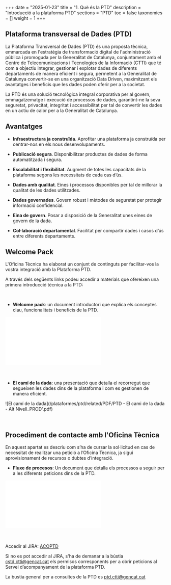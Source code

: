 +++
date        = "2025-01-23"
title       = "1. Què és la PTD"
description = "Introducció a la plataforma PTD"
sections    = "PTD"
toc         = false
taxonomies  = []
weight      = 1
+++

## Plataforma transversal de Dades (PTD)

La Plataforma Transversal de Dades (PTD) és una proposta tècnica, emmarcada en l'estratègia de transformació digital de l'administració pública i promoguda per la Generalitat de Catalunya, conjuntament amb el Centre de Telecomunicacions i Tecnologies de la Informació (CTTI) que té com a objectiu integrar, gestionar i explotar dades de diferents departaments de manera eficient i segura, permetent a la Generalitat de Catalunya convertir-se en una organització Data Driven, maximitzant els avantatges i beneficis que les dades poden oferir per a la societat.

La PTD és una solució tecnològica integral corporativa per al govern, emmagatzematge i execució de processos de dades, garantint-ne la seva seguretat, privacitat, integritat i accessibilitat per tal de convertir les dades en un actiu de calor per a la Generalitat de Catalunya.

## Avantatges

- **Infraestructura ja construïda**. Aprofitar una plataforma ja construïda per centrar-nos en els nous desenvolupaments.

- **Publicació segura**. Disponibilitzar productes de dades de forma automatitzada i segura.

- **Escalabilitat i flexibilitat**. Augment de totes les capacitats de la plataforma segons les necessitats de cada cas d’ús.

- **Dades amb qualitat**. Eines i processos disponibles per tal de millorar la qualitat de les dades utilitzades.

- **Dades governades**. Govern robust i mètodes de seguretat per protegir informació confidencial.

- **Eina de govern**. Posar a disposició de la Generalitat unes eines de govern de la dada.

- **Col·laboració departamental**. Facilitat per compartir dades i casos d’ús entre diferents departaments.


## Welcome Pack

L'Oficina Tècnica ha elaborat un conjunt de continguts per facilitar-vos la vostra integració amb la Plataforma PTD.

A través dels següents links podeu accedir a materials que ofereixen una primera introducció tècnica a la PTD:

<br>

- **Welcome pack**: un document introductori que explica els conceptes clau, funcionalitats i beneficis de la PTD.

![Welcome pack](./related/PDF/PTD_welcome_pack_v11.pdf)

<br>

- **El camí de la dada**: una presentació que detalla el recorregut que segueixen les dades dins de la plataforma i com es gestionen de manera eficient.

![El camí de la dada](/plataformes/ptd/related/PDF/PTD - El cami de la dada - Alt Nivell_PROD'.pdf)

<br>

## Procediment de contacte amb l'Oficina Tècnica

En aquest apartat es descriu com s’ha de cursar la sol·licitud en cas de necessitat de realitzar una petició a l’Oficina Tècnica, ja sigui aprovisionament de recursos o dubtes d’integració.

- **Fluxe de procesos**: Un document que detalla els processos a seguir per a les diferents peticions dins de la PTD.

![Fluxe de procesos](/plataformes/ptd/related/PDF/PTD_fluxes_de_processos_v2.pdf)

<br>

Accedir al JIRA: [ACOPTD](https://cstd-ctti.atlassian.net/browse/ACOPTD)

Si no es pot accedir al JIRA, s'ha de demanar a la bústia cstd.ctti@gencat.cat els permisos corresponents per a obrir peticions al Servei d’acompanyament de la plataforma PTD.

La bustia general per a consultes de la PTD es ptd.ctti@gencat.cat
